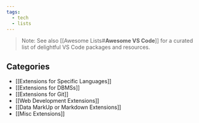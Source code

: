 ```yaml
---
tags:
  - tech
  - lists
---
```

> Note: See also [[Awesome Lists#**Awesome VS Code**]] for a curated list of delightful VS Code packages and resources.

## Categories
- [[Extensions for Specific Languages]]
- [[Extensions for DBMSs]]
- [[Extensions for Git]]
- [[Web Development Extensions]]
- [[Data MarkUp or Markdown Extensions]]
- [[Misc Extensions]]